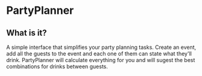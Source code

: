 # PartyPlanner

## What is it? 

A simple interface that simplifies your party planning tasks. Create an event, add all the guests to the event and each one of them can state what they'll drink. 
PartyPlanner will calculate everything for you and will sugest the best combinations for drinks between guests.
